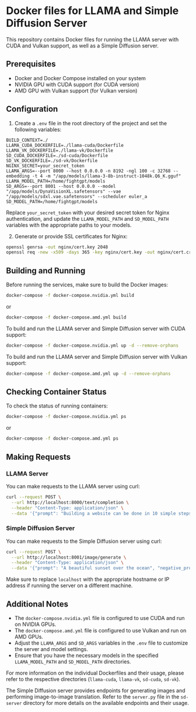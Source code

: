 # Docker files for LLAMA and Simple Diffusion Server

This repository contains Docker files for running the LLAMA server with CUDA and Vulkan support, as well as a Simple Diffusion server.

## Prerequisites

- Docker and Docker Compose installed on your system
- NVIDIA GPU with CUDA support (for CUDA version)
- AMD GPU with Vulkan support (for Vulkan version)

## Configuration

1. Create a `.env` file in the root directory of the project and set the following variables:

```
BUILD_CONTEXT=./
LLAMA_CUDA_DOCKERFILE=./llama-cuda/Dockerfile
LLAMA_VK_DOCKERFILE=./llama-vk/Dockerfile
SD_CUDA_DOCKERFILE=./sd-cuda/Dockerfile
SD_VK_DOCKERFILE=./sd-vk/Dockerfile
NGINX_SECRET=your_secret_token
LLAMA_ARGS=--port 8000 --host 0.0.0.0 -n 8192 -ngl 100 -c 32768 --embedding -t 4 -m "/app/models/llama-3-8b-instruct-1048k.Q6_K.gguf"
LLAMA_MODEL_PATH=/home/fightgpt/models
SD_ARGS=--port 8001 --host 0.0.0.0 --model "/app/models/DynaVisionXL.safetensors" --vae "/app/models/sdxl.vae.safetensors" --scheduler euler_a
SD_MODEL_PATH=/home/fightgpt/models
```

Replace `your_secret_token` with your desired secret token for Nginx authentication, and update the `LLAMA_MODEL_PATH` and `SD_MODEL_PATH` variables with the appropriate paths to your models.

2. Generate or provide SSL certificates for Nginx:

```bash
openssl genrsa -out nginx/cert.key 2048
openssl req -new -x509 -days 365 -key nginx/cert.key -out nginx/cert.crt
```

## Building and Running

Before running the services, make sure to build the Docker images:

```bash
docker-compose -f docker-compose.nvidia.yml build
```

or

```bash
docker-compose -f docker-compose.amd.yml build
```

To build and run the LLAMA server and Simple Diffusion server with CUDA support:

```bash
docker-compose -f docker-compose.nvidia.yml up -d --remove-orphans
```

To build and run the LLAMA server and Simple Diffusion server with Vulkan support:

```bash
docker-compose -f docker-compose.amd.yml up -d --remove-orphans
```

## Checking Container Status

To check the status of running containers:

```bash
docker-compose -f docker-compose.nvidia.yml ps
```

or

```bash
docker-compose -f docker-compose.amd.yml ps
```

## Making Requests

### LLAMA Server

You can make requests to the LLAMA server using curl:

```bash
curl --request POST \
  --url http://localhost:8000/text/completion \
  --header "Content-Type: application/json" \
  --data '{"prompt": "Building a website can be done in 10 simple steps:","n_predict": 128}'
```

### Simple Diffusion Server

You can make requests to the Simple Diffusion server using curl:

```bash
curl --request POST \
  --url http://localhost:8001/image/generate \
  --header "Content-Type: application/json" \
  --data '{"prompt": "A beautiful sunset over the ocean", "negative_prompt": "fog, mist", "num_inference_steps": 30, "guidance_scale": 7.5, "width": 512, "height": 512}'
```

Make sure to replace `localhost` with the appropriate hostname or IP address if running the server on a different machine.

## Additional Notes

- The `docker-compose.nvidia.yml` file is configured to use CUDA and run on NVIDIA GPUs.
- The `docker-compose.amd.yml` file is configured to use Vulkan and run on AMD GPUs.
- Adjust the `LLAMA_ARGS` and `SD_ARGS` variables in the `.env` file to customize the server and model settings.
- Ensure that you have the necessary models in the specified `LLAMA_MODEL_PATH` and `SD_MODEL_PATH` directories.

For more information on the individual Dockerfiles and their usage, please refer to the respective directories (`llama-cuda`, `llama-vk`, `sd-cuda`, `sd-vk`).

The Simple Diffusion server provides endpoints for generating images and performing image-to-image translation. Refer to the `server.py` file in the `sd-server` directory for more details on the available endpoints and their usage.
